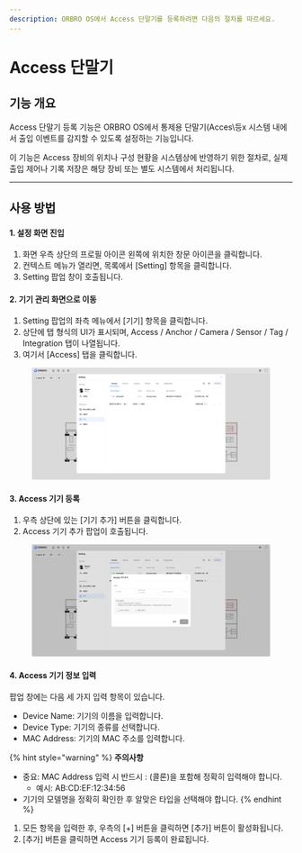 ```yaml
---
description: ORBRO OS에서 Access 단말기를 등록하려면 다음의 절차를 따르세요.
---
```


# Access 단말기

## 기능 개요

Access 단말기 등록 기능은 ORBRO OS에서  통제용 단말기(Acces\등x 시스템 내에서 출입 이벤트를 감지할 수 있도록 설정하는 기능입니다.

이 기능은 Access 장비의 위치나 구성 현황을 시스템상에 반영하기 위한 절차로, 실제 출입 제어나 기록 저장은 해당 장비 또는 별도 시스템에서 처리됩니다.



***

## 사용 방법

#### 1. 설정 화면 진입

1. 화면 우측 상단의 프로필 아이콘 왼쪽에 위치한 창문 아이콘을 클릭합니다.
2. 컨텍스트 메뉴가 열리면, 목록에서 \[Setting] 항목을 클릭합니다.
3. Setting 팝업 창이 호출됩니다.



#### 2. 기기 관리 화면으로 이동

1. Setting 팝업의 좌측 메뉴에서 \[기기] 항목을 클릭합니다.
2. 상단에 탭 형식의 UI가 표시되며, Access / Anchor / Camera / Sensor / Tag / Integration 탭이 나열됩니다.
3. 여기서 \[Access] 탭을 클릭합니다.

<figure><img src="../../.gitbook/assets/setting user - 14.png" alt=""><figcaption></figcaption></figure>

#### 3. Access 기기 등록

1. 우측 상단에 있는 \[기기 추가] 버튼을 클릭합니다.
2. Access 기기 추가 팝업이 호출됩니다.

<figure><img src="../../.gitbook/assets/setting user - 19 (2).png" alt=""><figcaption></figcaption></figure>

#### 4. Access 기기 정보 입력

팝업 창에는 다음 세 가지 입력 항목이 있습니다.

* Device Name: 기기의 이름을 입력합니다.
* Device Type: 기기의 종류를 선택합니다.
* MAC Address: 기기의 MAC 주소를 입력합니다.

{% hint style="warning" %}
**주의사항**

* 중요: MAC Address 입력 시 반드시 : (콜론)을 포함해 정확히 입력해야 합니다.
  * 예시: AB:CD:EF:12:34:56
* 기기의 모델명을 정확히 확인한 후 알맞은 타입을 선택해야 합니다.&#x20;
{% endhint %}

1. 모든 항목을 입력한 후, 우측의 \[+] 버튼을 클릭하면 \[추가] 버튼이 활성화됩니다.
2. \[추가] 버튼을 클릭하면 Access 기기 등록이 완료됩니다.
